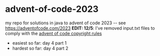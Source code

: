 # advent-of-code-2023
my repo for solutions in java to advent of code 2023 -- see https://adventofcode.com/2023
**EDIT: 12/5**: I've removed input.txt files to comply with the [advent of code copyright rules](https://www.reddit.com/r/adventofcode/wiki/faqs/copyright/inputs/)

- easiest so far: day 4 part 1
- hardest so far: day 4 part 2 
